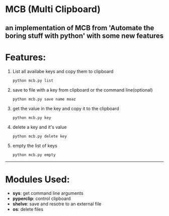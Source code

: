# MCB (Multi Clipboard)
## an implementation of MCB from 'Automate the boring stuff with python' with some new features
Features:
=========
1. List all availabe keys and copy them to clipboard
    ```
    python mcb.py list
    ```
2. save to file with a key from clipboard or the command line(optional)
    ```
    python mcb.py save name moaz
    ```
3. get the value in the key and copy it to the clipboard
    ```
    python mcb.py key
    ```
4. delete a key and it's value
    ```
    python mcb.py delete key
    ```
5. empty the list of keys
    ```
    python mcb.py empty
    ```
----
Modules Used:
====
* **sys**: get command line arguments
* **pyperclip**: control clipboard
* **shelve**: save and resotre to an external file
* **os**: delete files